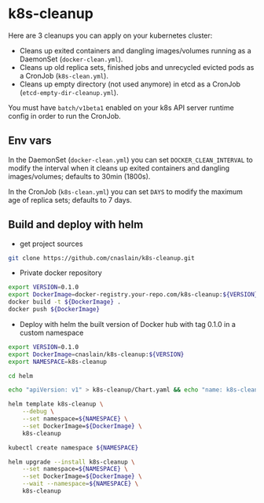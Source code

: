 k8s-cleanup
===========

Here are 3 cleanups you can apply on your kubernetes cluster:

* Cleans up exited containers and dangling images/volumes running as a DaemonSet (`docker-clean.yml`).
* Cleans up old replica sets, finished jobs and unrecycled evicted pods as a CronJob (`k8s-clean.yml`).
* Cleans up empty directory (not used anymore) in etcd as a CronJob (`etcd-empty-dir-cleanup.yml`).

You must have `batch/v1beta1` enabled on your k8s API server runtime config in order to run the CronJob.

Env vars
--------

In the DaemonSet (`docker-clean.yml`) you can set `DOCKER_CLEAN_INTERVAL` to modify the interval when it cleans up exited containers and dangling images/volumes; defaults to 30min (1800s).

In the CronJob (`k8s-clean.yml`) you can set `DAYS` to modify the maximum age of replica sets; defaults to 7 days.

Build and deploy with helm
--------------------------

* get project sources

```bash
git clone https://github.com/cnaslain/k8s-cleanup.git
```

* Private docker repository

```bash
export VERSION=0.1.0
export DockerImage=docker-registry.your-repo.com/k8s-cleanup:${VERSION}
docker build -t ${DockerImage} .
docker push ${DockerImage}
```

* Deploy with helm the built version of Docker hub with tag 0.1.0 in a custom namespace

```bash
export VERSION=0.1.0
export DockerImage=cnaslain/k8s-cleanup:${VERSION}
export NAMESPACE=k8s-cleanup

cd helm

echo "apiVersion: v1" > k8s-cleanup/Chart.yaml && echo "name: k8s-cleanup" >> k8s-cleanup/Chart.yaml && echo "version: ${VERSION}" >> k8s-cleanup/Chart.yaml

helm template k8s-cleanup \
    --debug \
    --set namespace=${NAMESPACE} \
    --set DockerImage=${DockerImage} \
    k8s-cleanup

kubectl create namespace ${NAMESPACE}

helm upgrade --install k8s-cleanup \
    --set namespace=${NAMESPACE} \
    --set DockerImage=${DockerImage} \
    --wait --namespace=${NAMESPACE} \
    k8s-cleanup
```
